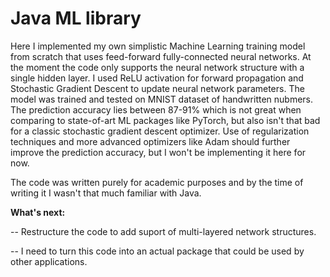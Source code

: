 # Java ML library
Here I implemented my own simplistic Machine Learning training model from scratch that uses feed-forward fully-connected neural networks. At the moment the code only supports the neural network structure with a single hidden layer. I used ReLU activation for forward propagation and Stochastic Gradient Descent to update neural network parameters. The model was trained and tested on MNIST dataset of handwritten nubmers. The prediction accuracy lies between 87-91% which is not great when comparing to state-of-art ML packages like PyTorch, but also isn't that bad for a classic stochastic gradient descent optimizer. Use of regularization techniques and more advanced optimizers like Adam should further improve the prediction accuracy, but I won't be implementing it here for now.

The code was written purely for academic purposes and by the time of writing it I wasn't that much familiar with Java.


**What's next:**

-- Restructure the code to add suport of multi-layered network structures.

-- I need to turn this code into an actual package that could be used by other applications.


